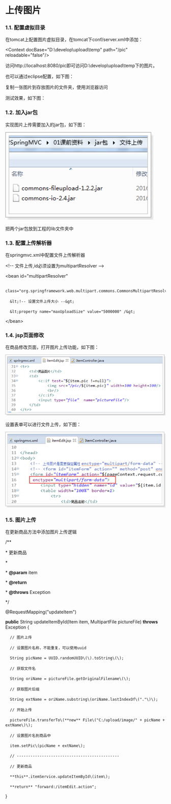 # 上传图片

### 1.1. 配置虚拟目录

在tomcat上配置图片虚拟目录，在tomcat下conf/server.xml中添加：

&lt;Context docBase="D:\develop\upload\temp" path="/pic" reloadable="false"/&gt;

访问http://localhost:8080/pic即可访问D:\develop\upload\temp下的图片。

也可以通过eclipse配置，如下图：

复制一张图片到存放图片的文件夹，使用浏览器访问

测试效果，如下图：

### 1.2. 加入jar包

实现图片上传需要加入的jar包，如下图：

![](../../.gitbook/assets/image%20%28123%29.png)

把两个jar包放到工程的lib文件夹中

### 1.3. 配置上传解析器

在springmvc.xml中配置文件上传解析器

&lt;!-- 文件上传,id必须设置为multipartResolver --&gt;

&lt;bean id="multipartResolver"

      class="org.springframework.web.multipart.commons.CommonsMultipartResolver"&gt;

      &lt;!-- 设置文件上传大小 --&gt;

      &lt;property name="maxUploadSize" value="5000000" /&gt;

&lt;/bean&gt;

### 1.4. jsp页面修改

在商品修改页面，打开图片上传功能，如下图：

![](../../.gitbook/assets/image%20%28154%29.png)

设置表单可以进行文件上传，如下图：

![](../../.gitbook/assets/image%20%2898%29.png)

### 1.5. 图片上传

在更新商品方法中添加图片上传逻辑

/\*\*

 \* 更新商品

 \*

 \* **@param** item

 \* **@return**

 \* **@throws** Exception

 \*/

@RequestMapping\("updateItem"\)

**public** String updateItemById\(Item item, MultipartFile pictureFile\) **throws** Exception {

      // 图片上传

      // 设置图片名称，不能重复，可以使用uuid

      String picName = UUID.randomUUID\(\).toString\(\);

      // 获取文件名

      String oriName = pictureFile.getOriginalFilename\(\);

      // 获取图片后缀

      String extName = oriName.substring\(oriName.lastIndexOf\("."\)\);

      // 开始上传

      pictureFile.transferTo\(**new** File\("C:/upload/image/" + picName + extName\)\);

      // 设置图片名到商品中

      item.setPic\(picName + extName\);

      // ---------------------------------------------

      // 更新商品

      **this**.itemService.updateItemById\(item\);

      **return** "forward:/itemEdit.action";

}

